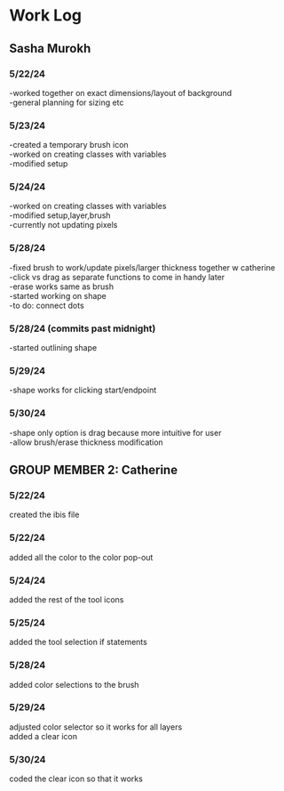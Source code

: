 # Work Log

## Sasha Murokh

### 5/22/24

-worked together on exact dimensions/layout of background <br />
-general planning for sizing etc <br />

### 5/23/24

-created a temporary brush icon <br />
-worked on creating classes with variables <br />
-modified setup <br />

### 5/24/24

-worked on creating classes with variables <br />
-modified setup,layer,brush <br />
-currently not updating pixels <br />

### 5/28/24

-fixed brush to work/update pixels/larger thickness together w catherine <br />
-click vs drag as separate functions to come in handy later <br />
-erase works same as brush <br />
-started working on shape<br />
-to do: connect dots<br />

### 5/28/24 (commits past midnight)
-started outlining shape<br />

### 5/29/24
-shape works for clicking start/endpoint<br />

### 5/30/24
-shape only option is drag because more intuitive for user<br />
-allow brush/erase thickness modification<br />


## GROUP MEMBER 2: Catherine

### 5/22/24

created the ibis file

### 5/22/24

added all the color to the color pop-out

### 5/24/24

added the rest of the tool icons

### 5/25/24

added the tool selection if statements

### 5/28/24

added color selections to the brush

### 5/29/24

adjusted color selector so it works for all layers <br />
added a clear icon

### 5/30/24

coded the clear icon so that it works